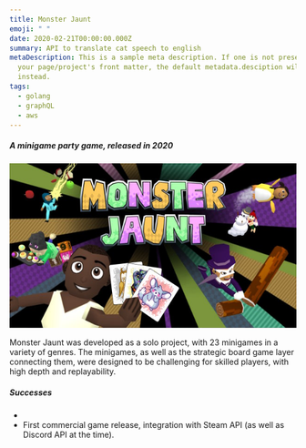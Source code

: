 ```yaml
---
title: Monster Jaunt
emoji: " "
date: 2020-02-21T00:00:00.000Z
summary: API to translate cat speech to english
metaDescription: This is a sample meta description. If one is not present in
  your page/project's front matter, the default metadata.desciption will be used
  instead.
tags:
  - golang
  - graphQL
  - aws
---
```

##### A﻿ minigame party game, released in 2020

![Monster Jaunt capsule art](/src/assets/img/monsterjauntcapsule.jpg)

M﻿onster Jaunt was developed as a solo project, with 23 minigames in a variety of genres. The minigames, as well as the strategic board game layer connecting them, were designed to be challenging for skilled players, with high depth and replayability.

##### Successes

*
* First commercial game release, integration with Steam API (as well as Discord API at the time).